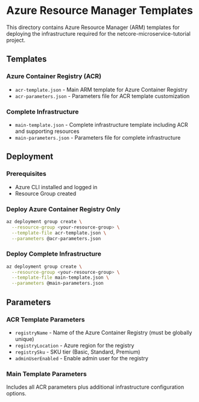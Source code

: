 # Azure Resource Manager Templates

This directory contains Azure Resource Manager (ARM) templates for deploying the infrastructure required for the netcore-microservice-tutorial project.

## Templates

### Azure Container Registry (ACR)
- `acr-template.json` - Main ARM template for Azure Container Registry
- `acr-parameters.json` - Parameters file for ACR template customization

### Complete Infrastructure
- `main-template.json` - Complete infrastructure template including ACR and supporting resources
- `main-parameters.json` - Parameters file for complete infrastructure

## Deployment

### Prerequisites
- Azure CLI installed and logged in
- Resource Group created

### Deploy Azure Container Registry Only
```bash
az deployment group create \
  --resource-group <your-resource-group> \
  --template-file acr-template.json \
  --parameters @acr-parameters.json
```

### Deploy Complete Infrastructure
```bash
az deployment group create \
  --resource-group <your-resource-group> \
  --template-file main-template.json \
  --parameters @main-parameters.json
```

## Parameters

### ACR Template Parameters
- `registryName` - Name of the Azure Container Registry (must be globally unique)
- `registryLocation` - Azure region for the registry
- `registrySku` - SKU tier (Basic, Standard, Premium)
- `adminUserEnabled` - Enable admin user for the registry

### Main Template Parameters
Includes all ACR parameters plus additional infrastructure configuration options.